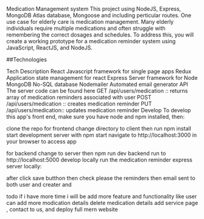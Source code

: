 Medication Management system
This project using NodeJS, Express, MongoDB Atlas database, Mongoose and including perticular routes.
One use case for elderly care is medication management. Many elderly individuals require multiple medications and often struggle with remembering the correct dosages and schedules. To address this, you will create a working prototype for a medication reminder system using JavaScript, ReactJS, and NodeJS.

##Technologies

Tech	  Description
React	  Javascript framework for single page apps
Redux	  Application state management for react
Express	Server framework for Node
MongoDB	   No-SQL database
Nodemailer	Automated email generator
API
The server code can be found here
GET /api/users/medication :: returns array of medication reminders associated with user
POST /api/users/medication :: creates medication reminder
PUT /api/users/medication:: updates medication reminder
Develop
To develop this app's front end, make sure you have node and npm installed, then:

clone the repo
for frontend
change directory to client then run npm install
start development server with npm start
navigate to http://localhost:3000 in your browser to access app

for backend 
change to server then npm run dev
backend run  to http://localhost:5000   develop locally run the medication reminder express server locally:

after click save butthon then check please the reminders then email sent to both user and creater and

todo
if i have more time i will be add more feature and functionality like
user can add more modication  details
delete medication details 
add service page , contact to us, 
and deploy full mern website 